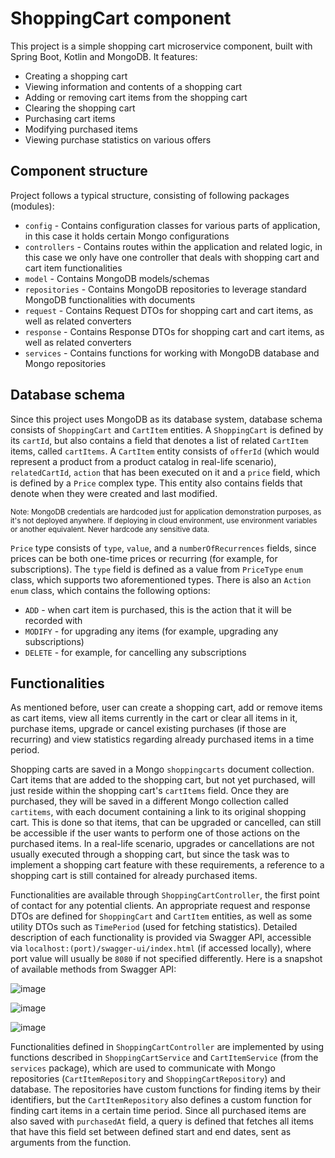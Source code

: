 # ShoppingCart component

This project is a simple shopping cart microservice component, built with Spring Boot, Kotlin and MongoDB. It features:

- Creating a shopping cart
- Viewing information and contents of a shopping cart
- Adding or removing cart items from the shopping cart
- Clearing the shopping cart
- Purchasing cart items
- Modifying purchased items
- Viewing purchase statistics on various offers

## Component structure

Project follows a typical structure, consisting of following packages (modules):

- `config` - Contains configuration classes for various parts of application, in this case it holds certain Mongo configurations
- `controllers` - Contains routes within the application and related logic, in this case we only have one controller that deals with shopping cart and cart item functionalities
- `model` - Contains MongoDB models/schemas
- `repositories` - Contains MongoDB repositories to leverage standard MongoDB functionalities with documents
- `request` - Contains Request DTOs for shopping cart and cart items, as well as related converters 
- `response` - Contains Response DTOs for shopping cart and cart items, as well as related converters
- `services` - Contains functions for working with MongoDB database and Mongo repositories

## Database schema

Since this project uses MongoDB as its database system, database schema consists of `ShoppingCart` and `CartItem` entities. A `ShoppingCart` is defined by its `cartId`, but also contains a field that denotes a list 
of related `CartItem` items, called `cartItems`. A `CartItem` entity consists of `offerId` (which would represent a product from a product catalog in real-life scenario), `relatedCartId`, `action` that has been 
executed on it and a `price` field, which is defined by a `Price` complex type. This entity also contains fields that denote when they were created and last modified.

<sup>Note: MongoDB credentials are hardcoded just for application demonstration purposes, as it's not deployed anywhere. If deploying in cloud environment, use environment variables or another equivalent. Never hardcode any sensitive data.</sup>

`Price` type consists of `type`, `value`, and a `numberOfRecurrences` fields, since prices can be both one-time prices or recurring (for example, for subscriptions). The `type` field is defined as a value from
`PriceType` `enum` class, which supports two aforementioned types. There is also an `Action enum` class, which contains the following options:

- `ADD` - when cart item is purchased, this is the action that it will be recorded with
- `MODIFY` - for upgrading any items (for example, upgrading any subscriptions)
- `DELETE` - for example, for cancelling any subscriptions

## Functionalities

As mentioned before, user can create a shopping cart, add or remove items as cart items, view all items currently in the cart or clear all items in it, purchase items, upgrade or cancel existing purchases 
(if those are recurring) and view statistics regarding already purchased items in a time period. 

Shopping carts are saved in a Mongo `shoppingcarts` document collection. Cart items that are added to the shopping cart, but not yet purchased, will just reside within the shopping cart's `cartItems` field. 
Once they are purchased, they will be saved in a different Mongo collection called `cartitems`, with each document containing a link to its original shopping cart. This is done so that items, that can be upgraded
or cancelled, can still be accessible if the user wants to perform one of those actions on the purchased items. In a real-life scenario, upgrades or cancellations are not usually executed through a shopping cart, but since the task was to implement a shopping cart feature with these requirements, a reference to a shopping cart is still contained for already purchased items.

Functionalities are available through `ShoppingCartController`, the first point of contact for any potential clients. An appropriate request and response DTOs are defined for `ShoppingCart` and `CartItem` entities, as well as some utility DTOs such as `TimePeriod` (used for fetching statistics). Detailed description of each functionality is provided via Swagger API, accessible via `localhost:(port)/swagger-ui/index.html` (if accessed locally), where port value will usually be `8080` if not specified differently. Here is a snapshot of available methods from Swagger API: 

![image](https://github.com/user-attachments/assets/ba506fc6-f6f5-482d-bfc1-df07d390f23b)

![image](https://github.com/user-attachments/assets/daedc017-95ad-4689-9f81-4d2a5003f3c1)

![image](https://github.com/user-attachments/assets/2c342aee-b7cf-4d7f-808e-6cd173a25b8d)

Functionalities defined in `ShoppingCartController` are implemented by using functions described in `ShoppingCartService` and `CartItemService` (from the `services` package), which are used to communicate with Mongo repositories (`CartItemRepository` and `ShoppingCartRepository`) and database. The repositories have custom functions for finding items by their identifiers, but the `CartItemRepository` also defines a custom function for finding cart items in a certain time period. Since all purchased items are also saved with `purchasedAt` field, a query is defined that fetches all items that have this field set between defined start and end dates, sent as arguments from the function.

